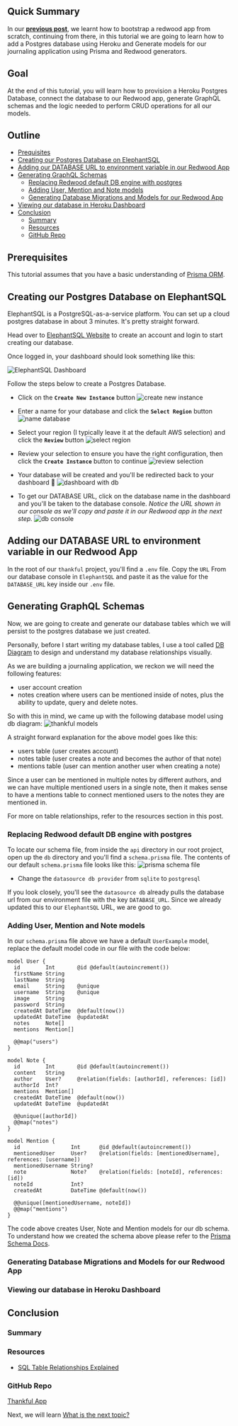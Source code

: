 ## Quick Summary

In our **[previous post](../003-Bootstrapping%20a%20RedwoodJS%20Application/bootstrapping-a-redwoodjs-application.md)**, we learnt how to bootstrap a redwood app from scratch, continuing from there, in this tutorial we are going to learn how to add a Postgres database using Heroku and Generate models for our journaling application using Prisma and Redwood generators.

## Goal

At the end of this tutorial, you will learn how to provision a Heroku Postgres Database, connect the database to our Redwood app, generate GraphQL schemas and the logic needed to perform CRUD operations for all our models.

## Outline

- [Prequisites](#prerequisites)
- [Creating our Postgres Database on ElephantSQL](#creating-our-postgres-database-on-elephantsql)
- [Adding our DATABASE URL to environment variable in our Redwood App](#adding-our-database-url-to-environment-variable-in-our-redwood-app)
- [Generating GraphQL Schemas](#generating-graphql-schemas)
  - [Replacing Redwood default DB engine with postgres](#replacing-redwood-default-db-engine-with-postgres)
  - [Adding User, Mention and Note models](#adding-user-mention-and-note-models)
  - [Generating Database Migrations and Models for our Redwood App](#generating-database-migrations-and-models-for-our-redwood-app)
- [Viewing our database in Heroku Dashboard](#viewing-our-database-in-heroku-dashboard)
- [Conclusion](#conclusion)
  - [Summary](#summary)
  - [Resources](#resources)
  - [GitHub Repo](#github-repo)

## Prerequisites

This tutorial assumes that you have a basic understanding of [Prisma ORM](https://www.prisma.io/).
## Creating our Postgres Database on ElephantSQL

<!-- Heroku is a Platform-as-a-service tool for building and managing your application infrastructure in the cloud. You can host your apps on Heroku and get a live url to access them.

Heroku also has other tools like `Heroku Postgres` which is a cloud-managed postgres database service. This is where we'll create our database for this app.

If you don't already have an account on Heroku, head on to [Heroku Website](https://www.heroku.com/) and create one. Then log in to your account and you'll be taken to your dashboard, which looks something like this:

![Heroku Dashboard](images/heroku-dashboard.png) -->

ElephantSQL is a PostgreSQL-as-a-service platform. You can set up a cloud postgres database in about 3 minutes. It's pretty straight forward.

Head over to [ElephantSQL Website](https://www.elephantsql.com/) to create an account and login to start creating our database.

Once logged in, your dashboard should look something like this:

![ElephantSQL Dashboard](images/elephantsql-dashboard.png)

Follow the steps below to create a Postgres Database.

- Click on the **`Create New Instance`** button
  ![create new instance](images/create-new-instance.png)

- Enter a name for your database and click the **`Select Region`** button
  ![name database](images/name-database.png)

- Select your region (I typically leave it at the default AWS selection) and click the **`Review`** button
  ![select region](images/select-region.png)

- Review your selection to ensure you have the right configuration, then click the **`Create Instance`** button to continue
  ![review selection](images/review-selection.png)

- Your database will be created and you'll be redirected back to your dashboard 🎉
  ![dashboard with db](images/dashboard-with-db.png)

- To get our DATABASE URL, click on the database name in the dashboard and you'll be taken to the database console. _Notice the URL shown in our console as we'll copy and paste it in our Redwood app in the next step._
  ![db console](images/db-console.png)

<!-- ### Creating a nodeJS app on Heroku -->
<!-- ### Adding a Postgres Database to our Heroku App -->

<!-- ## Adding Postgres Database to our Redwood App -->
<!-- ### Getting our DATABASE URL from our Heroku App -->

## Adding our DATABASE URL to environment variable in our Redwood App

In the root of our `thankful` project, you'll find a `.env` file. Copy the `URL` From our database console in `ElephantSQL` and paste it as the value for the `DATABASE_URL` key inside our `.env` file.

## Generating GraphQL Schemas

Now, we are going to create and generate our database tables which we will persist to the postgres database we just created.

Personally, before I start writing my database tables, I use a tool called [DB Diagram](https://dbdiagram.io/) to design and understand my database relationships visually.

As we are building a journaling application, we reckon we will need the following features:

- user account creation
- notes creation where users can be mentioned inside of notes, plus the ability to update, query and delete notes.

So with this in mind, we came up with the following database model using db diagram:
![thankful models](images/thankful-model.png)

A straight forward explanation for the above model goes like this:

- users table (user creates account)
- notes table (user creates a note and becomes the author of that note)
- mentions table (user can mention another user when creating a note)

Since a user can be mentioned in multiple notes by different authors, and we can have multiple mentioned users in a single note, then it makes sense to have a mentions table to connect mentioned users to the notes they are mentioned in.

For more on table relationships, refer to the resources section in this post.

### Replacing Redwood default DB engine with postgres

To locate our schema file, from inside the `api` directory in our root project, open up the `db` directory and you'll find a `schema.prisma` file. The contents of our default `schema.prisma` file looks like this:
![prisma schema file](images/prisma-schema-file.png)

- Change the `datasource db provider` from `sqlite` to `postgresql`

If you look closely, you'll see the `datasource db` already pulls the database url from our environment file with the key `DATABASE_URL`. Since we already updated this to our `ElephantSQL` URL, we are good to go.

### Adding User, Mention and Note models

In our `schema.prisma` file above we have a default `UserExample` model, replace the default model code in our file with the code below:

```
model User {
  id        Int       @id @default(autoincrement())
  firstName String
  lastName  String
  email     String    @unique
  username  String    @unique
  image     String
  password  String
  createdAt DateTime  @default(now())
  updatedAt DateTime  @updatedAt
  notes     Note[]
  mentions  Mention[]

  @@map("users")
}

model Note {
  id        Int       @id @default(autoincrement())
  content   String
  author    User?     @relation(fields: [authorId], references: [id])
  authorId  Int?
  mentions  Mention[]
  createdAt DateTime  @default(now())
  updatedAt DateTime  @updatedAt

  @@unique([authorId])
  @@map("notes")
}

model Mention {
  id                Int      @id @default(autoincrement())
  mentionedUser     User?    @relation(fields: [mentionedUsername], references: [username])
  mentionedUsername String?
  note              Note?    @relation(fields: [noteId], references: [id])
  noteId            Int?
  createdAt         DateTime @default(now())

  @@unique([mentionedUsername, noteId])
  @@map("mentions")
}
```

The code above creates User, Note and Mention models for our db schema. To understand how we created the schema above please refer to the [Prisma Schema Docs](https://www.prisma.io/docs/concepts/components/prisma-schema).

### Generating Database Migrations and Models for our Redwood App

### Viewing our database in Heroku Dashboard

## Conclusion

### Summary

### Resources

- [SQL Table Relationships Explained](https://code.tutsplus.com/articles/sql-for-beginners-part-3-database-relationships--net-8561)

### GitHub Repo

[Thankful App](https://github.com/evansibok/thankful)

Next, we will learn [What is the next topic?](#)
